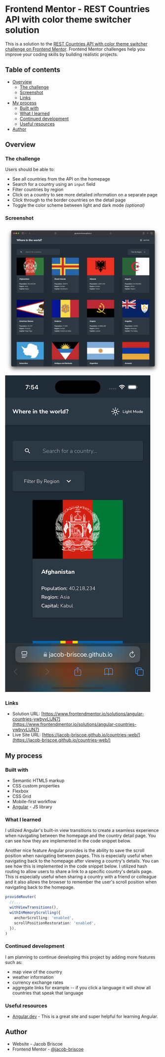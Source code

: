 # Frontend Mentor - REST Countries API with color theme switcher solution

This is a solution to the [REST Countries API with color theme switcher challenge on Frontend Mentor](https://www.frontendmentor.io/challenges/rest-countries-api-with-color-theme-switcher-5cacc469fec04111f7b848ca). Frontend Mentor challenges help you improve your coding skills by building realistic projects.

## Table of contents

- [Overview](#overview)
  - [The challenge](#the-challenge)
  - [Screenshot](#screenshot)
  - [Links](#links)
- [My process](#my-process)
  - [Built with](#built-with)
  - [What I learned](#what-i-learned)
  - [Continued development](#continued-development)
  - [Useful resources](#useful-resources)
- [Author](#author)

## Overview

### The challenge

Users should be able to:

- See all countries from the API on the homepage
- Search for a country using an `input` field
- Filter countries by region
- Click on a country to see more detailed information on a separate page
- Click through to the border countries on the detail page
- Toggle the color scheme between light and dark mode _(optional)_

### Screenshot

![Desktop](./docs/dark-mode.png)
![Mobile](./docs/dark-mode-mobile.png)

### Links

- Solution URL: [https://www.frontendmentor.io/solutions/angular-countries-ywbyvLlJN7](https://www.frontendmentor.io/solutions/angular-countries-ywbyvLlJN7)
- Live Site URL: [https://jacob-briscoe.github.io/countries-web/](https://jacob-briscoe.github.io/countries-web/)

## My process

### Built with

- Semantic HTML5 markup
- CSS custom properties
- Flexbox
- CSS Grid
- Mobile-first workflow
- [Angular](https://angular.dev/) - JS library

### What I learned

I utilized Angular's built-in view transitions to create a seamless experience when navigating between the homepage and the country detail page. You can see how they are implemented in the code snippet below.

Another nice feature Angular provides is the ability to save the scroll position when navigating between pages. This is especially useful when navigating back to the homepage after viewing a country's details. You can see how this is implemented in the code snippet below.
I utilized hash routing to allow users to share a link to a specific country's details page. This is especially useful when sharing a country with a friend or colleague and it also allows the browser to remember the user's scroll position when navigating back to the homepage.

```ts
provideRouter(
  //...
  withViewTransitions(),
  withInMemoryScrolling({
    anchorScrolling: 'enabled',
    scrollPositionRestoration: 'enabled',
  }),
)

```

### Continued development

I am planning to continue developing this project by adding more features such as:
* map view of the country
* weather information
* currency exchange rates
* aggregate links for example -- if you click a language it will show all countries that speak that language

### Useful resources

- [Angular.dev](https://www.angular.dev) - This is a great site and super helpful for learning Angular.

## Author

- Website - Jacob Briscoe
- Frontend Mentor - [@jacob-briscoe](https://www.frontendmentor.io/profile/jacob-briscoe)
